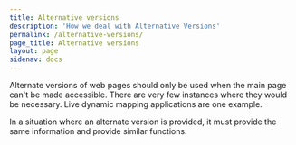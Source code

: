 ```yaml
---
title: Alternative versions
description: 'How we deal with Alternative Versions'
permalink: /alternative-versions/
page_title: Alternative versions
layout: page
sidenav: docs
---
```

Alternate versions of web pages should only be used when the main page can't be made accessible. There are very few instances where they would be necessary. Live dynamic mapping applications are one example.

In a situation where an alternate version is provided, it must provide the same information and provide similar functions.
